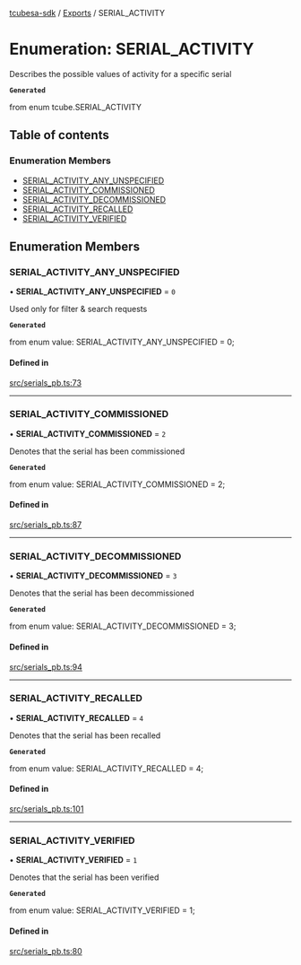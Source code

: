 [tcubesa-sdk](../README.md) / [Exports](../modules.md) / SERIAL\_ACTIVITY

# Enumeration: SERIAL\_ACTIVITY

Describes the possible values of activity for a specific serial

**`Generated`**

from enum tcube.SERIAL_ACTIVITY

## Table of contents

### Enumeration Members

- [SERIAL\_ACTIVITY\_ANY\_UNSPECIFIED](SERIAL_ACTIVITY.md#serial_activity_any_unspecified)
- [SERIAL\_ACTIVITY\_COMMISSIONED](SERIAL_ACTIVITY.md#serial_activity_commissioned)
- [SERIAL\_ACTIVITY\_DECOMMISSIONED](SERIAL_ACTIVITY.md#serial_activity_decommissioned)
- [SERIAL\_ACTIVITY\_RECALLED](SERIAL_ACTIVITY.md#serial_activity_recalled)
- [SERIAL\_ACTIVITY\_VERIFIED](SERIAL_ACTIVITY.md#serial_activity_verified)

## Enumeration Members

### SERIAL\_ACTIVITY\_ANY\_UNSPECIFIED

• **SERIAL\_ACTIVITY\_ANY\_UNSPECIFIED** = ``0``

Used only for filter & search requests

**`Generated`**

from enum value: SERIAL_ACTIVITY_ANY_UNSPECIFIED = 0;

#### Defined in

[src/serials_pb.ts:73](https://github.com/TCUBEAI-TECHNOLOGIES-PRIVATE-LIMITED/ts-sdk/blob/3c64799/src/serials_pb.ts#L73)

___

### SERIAL\_ACTIVITY\_COMMISSIONED

• **SERIAL\_ACTIVITY\_COMMISSIONED** = ``2``

Denotes that the serial has been commissioned

**`Generated`**

from enum value: SERIAL_ACTIVITY_COMMISSIONED = 2;

#### Defined in

[src/serials_pb.ts:87](https://github.com/TCUBEAI-TECHNOLOGIES-PRIVATE-LIMITED/ts-sdk/blob/3c64799/src/serials_pb.ts#L87)

___

### SERIAL\_ACTIVITY\_DECOMMISSIONED

• **SERIAL\_ACTIVITY\_DECOMMISSIONED** = ``3``

Denotes that the serial has been decommissioned

**`Generated`**

from enum value: SERIAL_ACTIVITY_DECOMMISSIONED = 3;

#### Defined in

[src/serials_pb.ts:94](https://github.com/TCUBEAI-TECHNOLOGIES-PRIVATE-LIMITED/ts-sdk/blob/3c64799/src/serials_pb.ts#L94)

___

### SERIAL\_ACTIVITY\_RECALLED

• **SERIAL\_ACTIVITY\_RECALLED** = ``4``

Denotes that the serial has been recalled

**`Generated`**

from enum value: SERIAL_ACTIVITY_RECALLED = 4;

#### Defined in

[src/serials_pb.ts:101](https://github.com/TCUBEAI-TECHNOLOGIES-PRIVATE-LIMITED/ts-sdk/blob/3c64799/src/serials_pb.ts#L101)

___

### SERIAL\_ACTIVITY\_VERIFIED

• **SERIAL\_ACTIVITY\_VERIFIED** = ``1``

Denotes that the serial has been verified

**`Generated`**

from enum value: SERIAL_ACTIVITY_VERIFIED = 1;

#### Defined in

[src/serials_pb.ts:80](https://github.com/TCUBEAI-TECHNOLOGIES-PRIVATE-LIMITED/ts-sdk/blob/3c64799/src/serials_pb.ts#L80)
